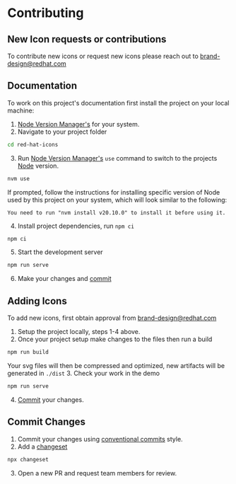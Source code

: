 # Contributing

## New Icon requests or contributions

To contribute new icons or request new icons please reach out to [brand-design@redhat.com](mailto:brand-design@redhat.com) 

## Documentation
To work on this project's documentation first install the project on your local machine:

1. [Node Version Manager's](https://github.com/nvm-sh/nvm) for your system.
2. Navigate to your project folder
  ```bash
  cd red-hat-icons
  ```
3. Run [Node Version Manager's](https://github.com/nvm-sh/nvm) `use` command to switch to the projects [Node](https://nodejs.org/en) version.
  ```bash
  nvm use
  ```
  If prompted, follow the instructions for installing specific version of Node used by this project on your system, which will look similar to the following:

  `You need to run "nvm install v20.10.0" to install it before using it.`

4. Install project dependencies, run `npm ci`
  ```bash
  npm ci
  ```
5. Start the development server
  ```bash
  npm run serve
  ```
6. Make your changes and [commit](#commit-changes)

## Adding Icons
To add new icons, first obtain approval from [brand-design@redhat.com](mailto:brand-design@redhat.com) 

1. Setup the project locally, steps 1-4 above.
2. Once your project setup make changes to the files then run a build
  ```bash
  npm run build
  ```
  Your svg files will then be compressed and optimized, new artifacts will be generated in `./dist`
3. Check your work in the demo
  ```bash
  npm run serve
  ```
4. [Commit](#commit-changes) your changes.

## Commit Changes 
1. Commit your changes using [conventional commits](https://www.conventionalcommits.org/en/v1.0.0/#summary) style.
2. Add a [changeset](https://github.com/changesets/changesets) 
  ```bash
  npx changeset
  ```
3. Open a new PR and request team members for review.



